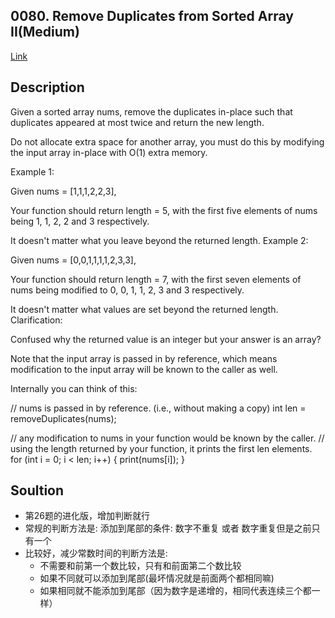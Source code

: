 ## 0080. Remove Duplicates from Sorted Array II(Medium)

[Link](https://leetcode.com/problems/remove-duplicates-from-sorted-array-ii/)

## Description
Given a sorted array nums, remove the duplicates in-place such that duplicates appeared at most twice and return the new length.

Do not allocate extra space for another array, you must do this by modifying the input array in-place with O(1) extra memory.

Example 1:

Given nums = [1,1,1,2,2,3],

Your function should return length = 5, with the first five elements of nums being 1, 1, 2, 2 and 3 respectively.

It doesn't matter what you leave beyond the returned length.
Example 2:

Given nums = [0,0,1,1,1,1,2,3,3],

Your function should return length = 7, with the first seven elements of nums being modified to 0, 0, 1, 1, 2, 3 and 3 respectively.

It doesn't matter what values are set beyond the returned length.
Clarification:

Confused why the returned value is an integer but your answer is an array?

Note that the input array is passed in by reference, which means modification to the input array will be known to the caller as well.

Internally you can think of this:

// nums is passed in by reference. (i.e., without making a copy)
int len = removeDuplicates(nums);

// any modification to nums in your function would be known by the caller.
// using the length returned by your function, it prints the first len elements.
for (int i = 0; i < len; i++) {
    print(nums[i]);
}

## Soultion
- 第26题的进化版，增加判断就行
- 常规的判断方法是: 添加到尾部的条件: 数字不重复 或者 数字重复但是之前只有一个
- 比较好，减少常数时间的判断方法是: 
    - 不需要和前第一个数比较，只有和前面第二个数比较
    - 如果不同就可以添加到尾部(最坏情况就是前面两个都相同嘛)
    - 如果相同就不能添加到尾部（因为数字是递增的，相同代表连续三个都一样）
